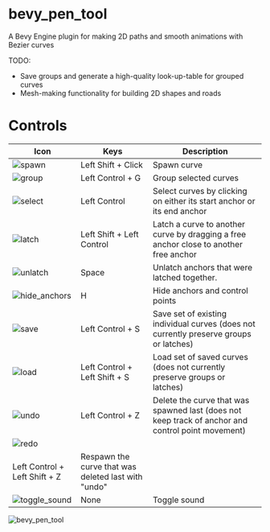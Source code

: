 # bevy_pen_tool
A Bevy Engine plugin for making 2D paths and smooth animations with Bezier curves

TODO:
- Save groups and generate a high-quality look-up-table for grouped curves
- Mesh-making functionality for building 2D shapes and roads

# Controls

| Icon | Keys | Description |
| --- | --- | --- |
| ![spawn](https://user-images.githubusercontent.com/6177048/133933744-aafdf2cd-9c56-4310-8704-4baa73e376b6.png) | Left Shift + Click | Spawn curve |
| ![group](https://user-images.githubusercontent.com/6177048/133933726-dd9394b8-7742-491f-88a3-43d4a06a2967.png) | Left Control + G | Group selected curves |
| ![select](https://user-images.githubusercontent.com/6177048/133933742-63a11995-ceee-4747-8910-e0210a4fc277.png) | Left Control | Select curves by clicking on either its start anchor or its end anchor |
| ![latch](https://user-images.githubusercontent.com/6177048/133933734-41806eb3-d507-4aa9-88ec-915f60bd1dbf.png) | Left Shift + Left Control |   Latch a curve to another curve by dragging a free anchor close to another free anchor |
| ![unlatch](https://user-images.githubusercontent.com/6177048/133933752-9f935b91-c8a1-4682-98e7-7e86459dcdea.png) | Space | Unlatch anchors that were latched together. |
|![hide_anchors](https://user-images.githubusercontent.com/6177048/133933733-fd83ac0c-aadc-4028-a1fd-68c0028a8b60.png) | H | Hide anchors and control points |
|  ![save](https://user-images.githubusercontent.com/6177048/133933741-591d12c7-b7b2-4479-8f39-3da4d7a3f293.png) | Left Control + S | Save set of existing individual curves (does not currently preserve groups or latches) |
| ![load](https://user-images.githubusercontent.com/6177048/133933736-6bed8165-fe08-4401-9bb1-e580d2f3e31a.png) | Left Control + Left Shift + S | Load set of saved curves (does not currently preserve groups or latches)|
|![undo](https://user-images.githubusercontent.com/6177048/133933750-47820fb4-8e1b-4a57-aa4a-e60fa3bee66c.png) | Left Control + Z | Delete the curve that was spawned last (does not keep track of anchor and control point movement) |
| ![redo](https://user-images.githubusercontent.com/6177048/133933739-a72e308d-c2d7-4ecc-a9cc-daf0b19fa0d6.png) | 
Left Control + Left Shift + Z | Respawn the curve that was deleted last with "undo" |
| ![toggle_sound](https://user-images.githubusercontent.com/6177048/133933748-4769bd96-f6c6-4863-9de5-e283f614b6f4.png) | None | Toggle sound |





![bevy_pen_tool](https://user-images.githubusercontent.com/6177048/133935702-ac72da4f-4470-4c8d-ab14-ab9724f1b201.gif)




